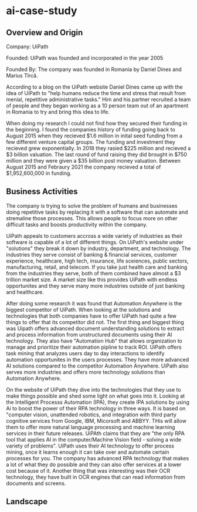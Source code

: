 # ai-case-study

## Overview and Origin
Company: UiPath

Founded: UiPath was founded and incorporated in the year 2005 

Founded By: The company was founded in Romania by Daniel Dines and Marius Tîrcă.

According to a blog on the UiPath website Daniel Dines came up with the idea of UiPath to "help humans reduce the time and stress that result from menial, repetitive administrative tasks." Him and his partner recruited a team of people and they began working as a 10 person team out of an apartment in Romania to try and bring this idea to life. 

When doing my research I could not find how they secured their funding in the beginning. I found the companies history of funding going back to August 2015 when they recieved $1.6 million in inital seed funding from a few different venture capital groups. The funding and investment they recieved grew exponentially. In 2018 they rasied $225 million and recieved a $3 billion valuation. The last round of fund raising they did brought in $750 million and they were given a $35 billion post money valuation. Between August 2015 and Febraury 2021 the company recieved a total of $1,952,600,000 in funding. 

## Business Activities
The company is trying to solve the problem of humans and businesses doing repetitive tasks by replacing it with a software that can automate and stremaline those processes. This allows people to focus more on other difficult tasks and boosts productivity within the company.

UiPath appeals to customers accross a wide variety of industries as their software is capable of a lot of different things. On UiPath's website under "solutions" they break it down by industry, department, and technology. The industries they serve consist of banking & financial services, customer experience, healthcare, high tech, insurance, life sceiences, public sectors, manufacturing, retail, and telecom. If you take just health care and banking from the industries they serve, both of them combined have almost a $3 trillion market size. A market size like this provides UiPath with endless opportunites and they serve many more industries outside of just banking and healthcare.

After doing some research it was found that Automation Anywhere is the biggest competitor of UiPath. When looking at the solutions and technologies that both companies have to offer UiPath had quite a few things to offer that its competitor did not. The first thing and biggest thing was Uipath offers advanced document understanding solutions to extract and process information from unstructured documents using their AI technology. They also have "Automation Hub" that allows organization to manage and prioritize their automation pipline to track ROI. UiPath offers task mining that analyzes users day to day interactions to identify automation opportunites in the users processes. They have more advanced AI solutions compared to the competitor Automation Anywhere. UiPath also serves more industries and offers more technology solutions than Automation Anywhere. 

On the website of UiPath they dive into the technologies that they use to make things possible and shed some light on what goes into it. Looking at the Intelligent Processs Automation (IPA), they create IPA solutions by using Ai to boost the power of their RPA technology in three ways. It is based on "computer vision, unattended robotics, and integration with third party cognitive services from Google, IBM, Micorsoft and ABBYY. THis will allow them to offer more natural language processing and machine learning services in their future releases. UiPAth claims that they are "the only RPA tool that applies AI in the computer/Machine Vision field - solving a wide variety of problems". UiPath uses their AI technology to offer process mining, once it learns enough it can take over and automate certain processes for you. The company has advanced RPA technology that makes a lot of what they do possible and they can also offer services at a lower cost because of it. Another thing that was interesting was their OCR technology, they have built in OCR engines that can read information from documents and screens. 

## Landscape
